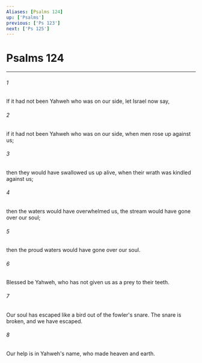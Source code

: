 ```yaml
---
Aliases: [Psalms 124]
up: ['Psalms']
previous: ['Ps 123']
next: ['Ps 125']
---
```

# Psalms 124
***





###### 1 

If it had not been Yahweh who was on our side, let Israel now say, 



###### 2 

if it had not been Yahweh who was on our side, when men rose up against us; 



###### 3 

then they would have swallowed us up alive, when their wrath was kindled against us; 



###### 4 

then the waters would have overwhelmed us, the stream would have gone over our soul; 



###### 5 

then the proud waters would have gone over our soul. 



###### 6 

Blessed be Yahweh, who has not given us as a prey to their teeth. 



###### 7 

Our soul has escaped like a bird out of the fowler's snare. The snare is broken, and we have escaped. 



###### 8 

Our help is in Yahweh's name, who made heaven and earth.
